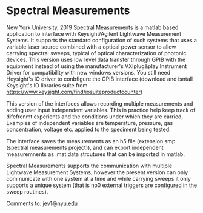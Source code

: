 # Spectral Measurements 
New York University, 2019
Spectral Measurements is a matlab based application to interface with Keysight/Agilent Lightwave Measurement Systems. It supports the standard configuration of such systems that uses a variable laser source combined with a optical power sensor to allow carrying spectral sweeps, typical of optical characterization of photonic devices. This version uses low level data transfer through GPIB with the equipment instead of using the manufacturer's VXIplug&play Instrument Driver for compatibility with new windows versions. You still need Heysight's IO driver to conbfigure the GPIB interface (download and isntall Keysight's IO libraries suite from https://www.keysight.com/find/iosuiteproductcounter)

This version of the interfaces allows recording multiple measurements and adding user input independent variables. This in practice help keep track of difefrenmt experients and the conditions under which they are carried, Examples of independent variables are temperature, pressure, gas concentration, voltage etc. applied to the speciment being tested.

The interface saves the measurements as an h5 file (extension smp (spectral measurements project)), and can export independent measuremnents as .mat data strcutures that can be imported in matlab.

Spectral Measurements supports the communication with multiple Lightwave Measurement Systems, however the present version can only communicate with one system at a time and while carrying sweeps it only supports a unique system (that is no0 external triggers are configured in the sweep routines).

Comments to: jev1@nyu.edu
